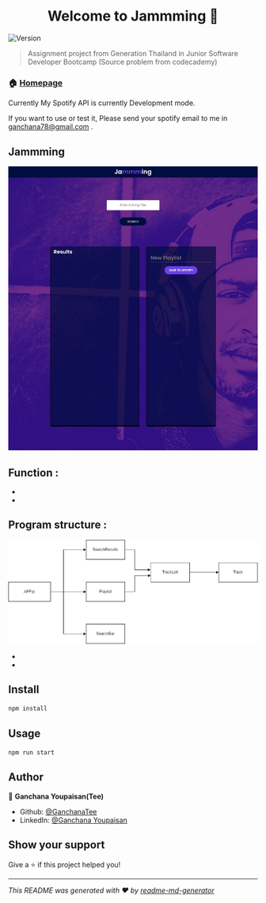 <h1 align="center">Welcome to Jammming 👋</h1>
<p>
  <img alt="Version" src="https://img.shields.io/badge/version-0.1.0-blue.svg?cacheSeconds=2592000" />
</p>

> Assignment project from Generation Thailand in Junior Software Developer Bootcamp (Source problem from codecademy) 

### 🏠 [Homepage](http://jammming-tee.surge.sh/)
Currently My Spotify API is currently Development mode.

If you want to use or test it, Please send your spotify email to me in ganchana78@gmail.com .

## Jammming
<img src="./src/components/img/jammmingPreview.jpg" alt="not found" title="Jammming preview" height="50%">

## Function :
* 
* 

## Program structure :
<img src="./src/components/img/jammmingTreeDiagram.jpg" alt="not found" title="Jammming Tree Diagram">


* 
* 

## Install

```sh
npm install
```

## Usage

```sh
npm run start
```

## Author

👤 **Ganchana Youpaisan(Tee)**

* Github: [@GanchanaTee](https://github.com/https:\/\/github.com\/GanchanaTee)
* LinkedIn: [@Ganchana Youpaisan](https://linkedin.com/in/https:\/\/www.linkedin.com\/in\/ganchana-youpaisan-757823166\/)

## Show your support

Give a ⭐️ if this project helped you!

***
_This README was generated with ❤️ by [readme-md-generator](https://github.com/kefranabg/readme-md-generator)_